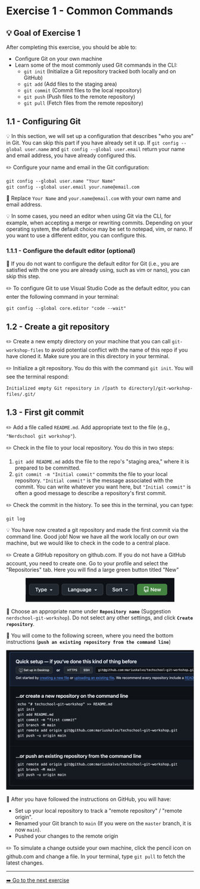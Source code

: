 # Exercise 1 - Common Commands

## :bulb: Goal of Exercise 1

After completing this exercise, you should be able to:

- Configure Git on your own machine
- Learn some of the most commonly used Git commands in the CLI:
  - `git init` (Initialize a Git repository tracked both locally and on GitHub)
  - `git add` (Add files to the staging area)
  - `git commit` (Commit files to the local repository)
  - `git push` (Push files to the remote repository)
  - `git pull` (Fetch files from the remote repository)

## 1.1 - Configuring Git

:bulb: In this section, we will set up a configuration that describes "who you are" in Git. You can skip this part if you have already set it up. If `git config --global user.name` and `git config --global user.email` return your name and email address, you have already configured this.

:pencil2: Configure your name and email in the Git configuration:

```shell
git config --global user.name "Your Name"
git config --global user.email your.name@email.com
```

:book: Replace `Your Name` and `your.name@email.com` with your own name and email address.

:bulb: In some cases, you need an editor when using Git via the CLI, for example, when accepting a merge or rewriting commits. Depending on your operating system, the default choice may be set to notepad, vim, or nano. If you want to use a different editor, you can configure this.

### 1.1.1 - Configure the default editor (optional)

:book: If you do not want to configure the default editor for Git (i.e., you are satisfied with the one you are already using, such as vim or nano), you can skip this step.

:pencil2: To configure Git to use Visual Studio Code as the default editor, you can enter the following command in your terminal:

```shell
git config --global core.editor "code --wait"
```

## 1.2 - Create a git repository

:pencil2: Create a new empty directory on your machine that you can call `git-workshop-files` to avoid potential conflict with the name of this repo if you have cloned it. Make sure you are in this directory in your terminal.

:pencil2: Initialize a git repository. You do this with the command `git init`.
You will see the terminal respond:

```
Initialized empty Git repository in /[path to directory]/git-workshop-files/.git/
```

## 1.3 - First git commit

:pencil2: Add a file called `README.md`. Add appropriate text to the file (e.g., `"Nerdschool git workshop"`).

:pencil2: Check in the file to your local repository. You do this in two steps:

1. `git add README.md` adds the file to the repo's "staging area," where it is prepared to be committed.
2. `git commit -m "Initial commit"` commits the file to your local repository. `"Initial commit"` is the message associated with the commit. You can write whatever you want here, but `"Initial commit"` is often a good message to describe a repository's first commit.

:pencil2: Check the commit in the history. To see this in the terminal, you can type:

```
git log
```

:bulb: You have now created a git repository and made the first commit via the command line. Good job! Now we have all the work locally on our own machine, but we would like to check in the code to a central place.

:pencil2: Create a GitHub repository on github.com. If you do not have a GitHub account, you need to create one. Go to your profile and select the "Repositories" tab. Here you will find a large green button titled "New"

<div style="text-align: center">
  <img src="../images/nytt-repo.png" alt="Alt Text" width="400" >
</div>


:book: Choose an appropriate name under **`Repository name`** (Suggestion `nerdschool-git-workshop`). Do not select any other settings, and click **`Create repository`**.

:book: You will come to the following screen, where you need the bottom instructions (**`push an existing repository from the command line`**)

<div style="text-align: center">
  <img src="../images/opprettet-repo.png" alt="Alt Text" width="600">
</div>


:book: After you have followed the instructions on GitHub, you will have:

- Set up your local repository to track a "remote repository" / "remote origin".
- Renamed your Git branch to `main` (If you were on the `master` branch, it is now `main`).
- Pushed your changes to the remote origin

:pencil2: To simulate a change outside your own machine, click the pencil icon on github.com and change a file. In your terminal, type `git pull` to fetch the latest changes.

---

[:arrow_right: Go to the next exercise](../exercise-2/README.md)
